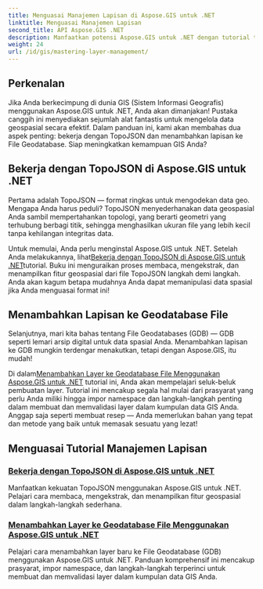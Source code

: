 ```yaml
---
title: Menguasai Manajemen Lapisan di Aspose.GIS untuk .NET
linktitle: Menguasai Manajemen Lapisan
second_title: API Aspose.GIS .NET
description: Manfaatkan potensi Aspose.GIS untuk .NET dengan tutorial tentang TopoJSON dan File Geodatabases. Sederhanakan pengelolaan lapisan Anda.
weight: 24
url: /id/gis/mastering-layer-management/
---
```

## Perkenalan

Jika Anda berkecimpung di dunia GIS (Sistem Informasi Geografis) menggunakan Aspose.GIS untuk .NET, Anda akan dimanjakan! Pustaka canggih ini menyediakan sejumlah alat fantastis untuk mengelola data geospasial secara efektif. Dalam panduan ini, kami akan membahas dua aspek penting: bekerja dengan TopoJSON dan menambahkan lapisan ke File Geodatabase. Siap meningkatkan kemampuan GIS Anda?

## Bekerja dengan TopoJSON di Aspose.GIS untuk .NET

Pertama adalah TopoJSON — format ringkas untuk mengodekan data geo. Mengapa Anda harus peduli? TopoJSON menyederhanakan data geospasial Anda sambil mempertahankan topologi, yang berarti geometri yang terhubung berbagi titik, sehingga menghasilkan ukuran file yang lebih kecil tanpa kehilangan integritas data. 

 Untuk memulai, Anda perlu menginstal Aspose.GIS untuk .NET. Setelah Anda melakukannya, lihat[Bekerja dengan TopoJSON di Aspose.GIS untuk .NET](./working-with-topojson/)tutorial. Buku ini menguraikan proses membaca, mengekstrak, dan menampilkan fitur geospasial dari file TopoJSON langkah demi langkah. Anda akan kagum betapa mudahnya Anda dapat memanipulasi data spasial jika Anda menguasai format ini!

## Menambahkan Lapisan ke Geodatabase File

Selanjutnya, mari kita bahas tentang File Geodatabases (GDB) — GDB seperti lemari arsip digital untuk data spasial Anda. Menambahkan lapisan ke GDB mungkin terdengar menakutkan, tetapi dengan Aspose.GIS, itu mudah! 

 Di dalam[Menambahkan Layer ke Geodatabase File Menggunakan Aspose.GIS untuk .NET](./add-layer-to-file-geo-database/) tutorial ini, Anda akan mempelajari seluk-beluk pembuatan layer. Tutorial ini mencakup segala hal mulai dari prasyarat yang perlu Anda miliki hingga impor namespace dan langkah-langkah penting dalam membuat dan memvalidasi layer dalam kumpulan data GIS Anda. Anggap saja seperti membuat resep — Anda memerlukan bahan yang tepat dan metode yang baik untuk memasak sesuatu yang lezat!

## Menguasai Tutorial Manajemen Lapisan
### [Bekerja dengan TopoJSON di Aspose.GIS untuk .NET](./working-with-topojson/)
Manfaatkan kekuatan TopoJSON menggunakan Aspose.GIS untuk .NET. Pelajari cara membaca, mengekstrak, dan menampilkan fitur geospasial dalam langkah-langkah sederhana.
### [Menambahkan Layer ke Geodatabase File Menggunakan Aspose.GIS untuk .NET](./add-layer-to-file-geo-database/)
Pelajari cara menambahkan layer baru ke File Geodatabase (GDB) menggunakan Aspose.GIS untuk .NET. Panduan komprehensif ini mencakup prasyarat, impor namespace, dan langkah-langkah terperinci untuk membuat dan memvalidasi layer dalam kumpulan data GIS Anda.